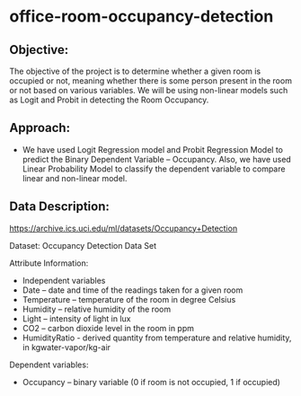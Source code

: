 # office-room-occupancy-detection

## Objective:

The objective of the project is to determine whether a given room is occupied or not, meaning whether there is some person present in the room or not based on various variables. We will be using non-linear models such as Logit and Probit in detecting the Room Occupancy.

## Approach:

- We have used Logit Regression model and Probit Regression Model to predict the Binary Dependent Variable – Occupancy. Also, we have used Linear Probability Model to classify the dependent variable to compare linear and non-linear model.

## Data Description:

https://archive.ics.uci.edu/ml/datasets/Occupancy+Detection

Dataset: Occupancy Detection Data Set

Attribute Information:
- Independent variables
- Date – date and time of the readings taken for a given room
- Temperature – temperature of the room in degree Celsius
- Humidity – relative humidity of the room
- Light – intensity of light in lux
- CO2 – carbon dioxide level in the room in ppm
- HumidityRatio - derived quantity from temperature and relative humidity, in kgwater-vapor/kg-air

Dependent variables:
- Occupancy – binary variable (0 if room is not occupied, 1 if occupied)
